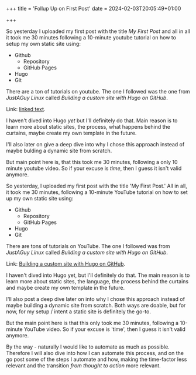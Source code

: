 +++
title = 'Follup Up on First Post'
date = 2024-02-03T20:05:49+01:00

+++

So yesterday I uploaded my first post with the title *My First Post* and all in all it took me 30 minutes following a 10-minute youtube tutorial on how to setup my own static site using:

* Github
    * Repository
    * GitHub Pages
* Hugo
* Git

There are a ton of tutorials on youtube. The one I followed was the one from *JustAGuy Linux* called *Building a custom site with Hugo on GitHub*.

Link: [linked text](https://www.youtube.com/watch?v=s1O-8zhPQmU "Building a custom site with Hugo on GitHub").

I haven't dived into Hugo *yet* but I'll definitely do that. Main reason is to learn more about static sites, the process, what happens behind the curtains, maybe create my own template in the future.

I'll also later on give a deep dive into why I chose this approach instead of maybe bulding a dynamic site from scratch.

But main point here is, that this took me 30 minutes, following a only 10 minute youtube video. So if your excuse is *time*, then I guess it isn't valid anymore.

So yesterday, I uploaded my first post with the title 'My First Post.' All in all, it took me 30 minutes, following a 10-minute YouTube tutorial on how to set up my own static site using:

* Github
    * Repository
    * GitHub Pages
* Hugo
* Git

There are tons of tutorials on YouTube. The one I followed was from *JustAGuy Linux* called *Building a custom site with Hugo on GitHub*.

Link: [Building a custom site with Hugo on GitHub](https://www.youtube.com/watch?v=s1O-8zhPQmU "Building a custom site with Hugo on GitHub").

I haven't dived into Hugo yet, but I'll definitely do that. The main reason is to learn more about static sites, the language, the process behind the curtains and maybe create my own template in the future.

I'll also post a deep dive later on into why I chose this approach instead of maybe building a dynamic site from scratch. Both ways are doable, but for now, for my setup / intent a static site is definitely the go-to.

But the main point here is that this only took me 30 minutes, following a 10-minute YouTube video. So if your excuse is 'time', then I guess it isn't valid anymore.

By the way - naturally I would like to automate as much as possible. Therefore I will also dive into how I can automate this process, and on the go post some of the steps I automate and how, making the time-factor less relevant and the transition *from thought to action* more relevant.